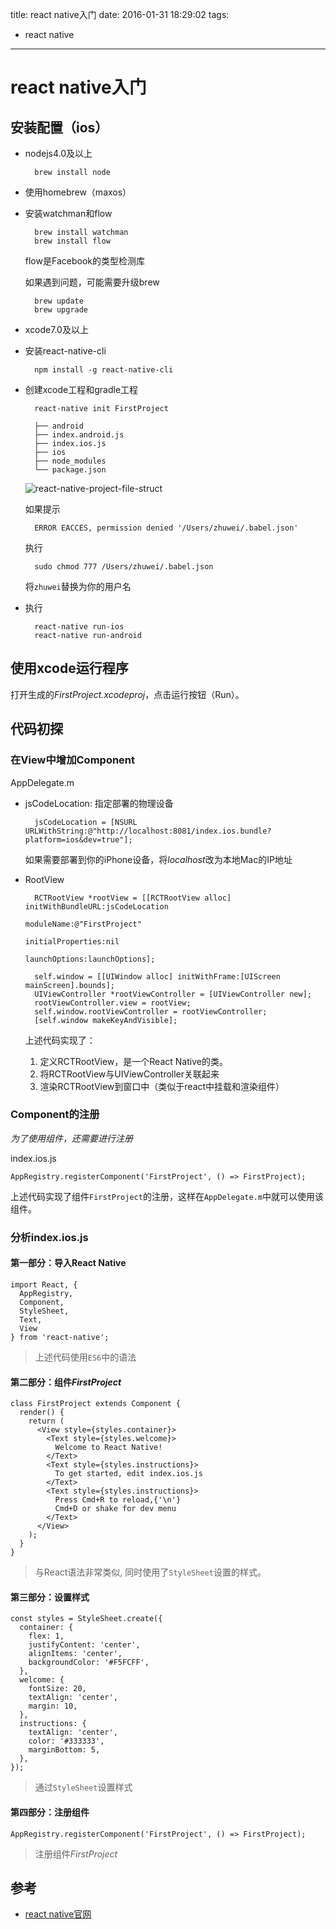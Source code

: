 title: react native入门
date: 2016-01-31 18:29:02
tags:
- react native

---

# react native入门

## 安装配置（ios）

* nodejs4.0及以上

		brew install node

* 使用homebrew（maxos）
* 安装watchman和flow

		brew install watchman
		brew install flow
		
	flow是Facebook的类型检测库
	
	如果遇到问题，可能需要升级brew
	
		brew update
		brew upgrade
		
* xcode7.0及以上
* 安装react-native-cli

		npm install -g react-native-cli
		
* 创建xcode工程和gradle工程

		react-native init FirstProject
		
		├── android
		├── index.android.js
		├── index.ios.js
		├── ios
		├── node_modules
		└── package.json			
		
	![react-native-project-file-struct](http://image17-c.poco.cn/mypoco/myphoto/20160217/17/17349718220160217175006060_640.jpg?848x1182_130)	
	
	如果提示
	
		ERROR EACCES, permission denied '/Users/zhuwei/.babel.json'
	
	执行
	
		sudo chmod 777 /Users/zhuwei/.babel.json
		
	将`zhuwei`替换为你的用户名
		
* 执行

		react-native run-ios
		react-native run-android	

## 使用xcode运行程序

打开生成的*FirstProject.xcodeproj*，点击运行按钮（Run）。

 	
## 代码初探

### 在View中增加Component

AppDelegate.m

* jsCodeLocation: 指定部署的物理设备

		jsCodeLocation = [NSURL URLWithString:@"http://localhost:8081/index.ios.bundle?platform=ios&dev=true"];
		
	如果需要部署到你的iPhone设备，将*localhost*改为本地Mac的IP地址
		
* 	RootView

		
		  RCTRootView *rootView = [[RCTRootView alloc] initWithBundleURL:jsCodeLocation
		                                                      moduleName:@"FirstProject"
		                                               initialProperties:nil
		                                                   launchOptions:launchOptions];
		
		  self.window = [[UIWindow alloc] initWithFrame:[UIScreen mainScreen].bounds];
		  UIViewController *rootViewController = [UIViewController new];
		  rootViewController.view = rootView;
		  self.window.rootViewController = rootViewController;
		  [self.window makeKeyAndVisible];
		

	上述代码实现了：
	1. 定义RCTRootView，是一个React Native的类。
	2. 将RCTRootView与UIViewController关联起来
	3. 渲染RCTRootView到窗口中（类似于react中挂载和渲染组件）
	
### Component的注册	

*为了使用组件，还需要进行注册*

index.ios.js

	AppRegistry.registerComponent('FirstProject', () => FirstProject);	
		
上述代码实现了组件`FirstProject`的注册，这样在`AppDelegate.m`中就可以使用该组件。
	
### 分析index.ios.js

#### 第一部分：导入React Native

	import React, {
	  AppRegistry,
	  Component,
	  StyleSheet,
	  Text,
	  View
	} from 'react-native';
	
> 上述代码使用`ES6`中的语法

#### 第二部分：组件*FirstProject*

	class FirstProject extends Component {
	  render() {
	    return (
	      <View style={styles.container}>
	        <Text style={styles.welcome}>
	          Welcome to React Native!
	        </Text>
	        <Text style={styles.instructions}>
	          To get started, edit index.ios.js
	        </Text>
	        <Text style={styles.instructions}>
	          Press Cmd+R to reload,{'\n'}
	          Cmd+D or shake for dev menu
	        </Text>
	      </View>
	    );
	  }
	}
	
> 与React语法非常类似, 同时使用了`StyleSheet`设置的样式。
	
#### 第三部分：设置样式

	const styles = StyleSheet.create({
	  container: {
	    flex: 1,
	    justifyContent: 'center',
	    alignItems: 'center',
	    backgroundColor: '#F5FCFF',
	  },
	  welcome: {
	    fontSize: 20,
	    textAlign: 'center',
	    margin: 10,
	  },
	  instructions: {
	    textAlign: 'center',
	    color: '#333333',
	    marginBottom: 5,
	  },
	});

> 通过`StyleSheet`设置样式

#### 第四部分：注册组件

	AppRegistry.registerComponent('FirstProject', () => FirstProject);	
	
> 注册组件*FirstProject*	



## 参考

* [react native官网](http://facebook.github.io/react-native/docs/getting-started.html)


